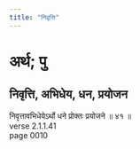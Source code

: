 ```yaml
---
title: "निवृत्ति"
---
```


# अर्थ; पु
## निवृत्ति, अभिधेय, धन, प्रयोजन
निवृत्तावभिधेयेऽर्थो धने प्रोक्तः प्रयोजने ॥ ४१ ॥<br />verse 2.1.1.41<br />page 0010

